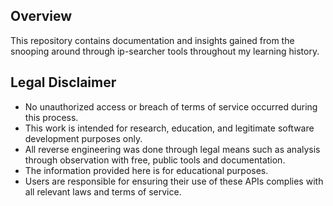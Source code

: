## Overview

This repository contains documentation and insights gained from the snooping around through ip-searcher tools throughout my learning history.

## Legal Disclaimer

- No unauthorized access or breach of terms of service occurred during this process.
- This work is intended for research, education, and legitimate software development purposes only.
- All reverse engineering was done through legal means such as analysis through observation with free, public tools and documentation.
- The information provided here is for educational purposes.
- Users are responsible for ensuring their use of these APIs complies with all relevant laws and terms of service.
